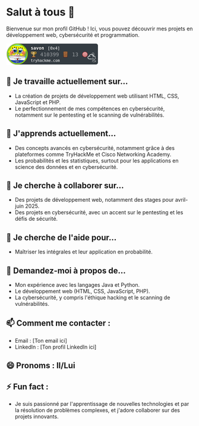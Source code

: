 # Salut à tous 👋

Bienvenue sur mon profil GitHub ! Ici, vous pouvez découvrir mes projets en développement web, cybersécurité et programmation.

![Badge TryHackMe](https://raw.githubusercontent.com/FCiraci/FCiraci/main/assets/tryhackme-badge.png)




## 🔭 Je travaille actuellement sur...
- La création de projets de développement web utilisant HTML, CSS, JavaScript et PHP.
- Le perfectionnement de mes compétences en cybersécurité, notamment sur le pentesting et le scanning de vulnérabilités.

## 🌱 J'apprends actuellement...
- Des concepts avancés en cybersécurité, notamment grâce à des plateformes comme TryHackMe et Cisco Networking Academy.
- Les probabilités et les statistiques, surtout pour les applications en science des données et en cybersécurité.

## 👯 Je cherche à collaborer sur...
- Des projets de développement web, notamment des stages pour avril-juin 2025.
- Des projets en cybersécurité, avec un accent sur le pentesting et les défis de sécurité.

## 🤔 Je cherche de l'aide pour...
- Maîtriser les intégrales et leur application en probabilité.

## 💬 Demandez-moi à propos de...
- Mon expérience avec les langages Java et Python.
- Le développement web (HTML, CSS, JavaScript, PHP).
- La cybersécurité, y compris l'éthique hacking et le scanning de vulnérabilités.

## 📫 Comment me contacter :
- Email : [Ton email ici]
- LinkedIn : [Ton profil LinkedIn ici]

## 😄 Pronoms : Il/Lui

## ⚡ Fun fact :
- Je suis passionné par l'apprentissage de nouvelles technologies et par la résolution de problèmes complexes, et j'adore collaborer sur des projets innovants.

